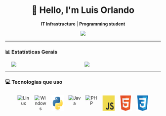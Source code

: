 <div align="center">
  <h1>👋 Hello, I'm Luis Orlando</h1>
  <p><strong>IT Infrastructure</strong> | <strong>Programming student</strong></p>
  <p>
    <a href="https://www.linkedin.com/in/luisorlando/" target="_blank">
      <img src="https://img.shields.io/badge/-LinkedIn-%230077B5?style=for-the-badge&logo=linkedin&logoColor=white" />
    </a>
  </p>
</div>

---

### 📊 Estatísticas Gerais

<div align="center" style="display: flex; flex-wrap: wrap; justify-content: center; gap: 10px;">
  <img src="https://github-readme-stats.vercel.app/api?username=lopcarv&theme=aura&show_icons=true&count_private=true" width="45%" />
  <img src="https://github-readme-stats.vercel.app/api/top-langs/?username=lopcarv&theme=aura&layout=compact" width="45%" />
</div>

---

### 💻 Tecnologias que uso

<div align="center" style="display: flex; flex-wrap: wrap; justify-content: center; gap: 15px; padding: 10px;">
  <img src="https://cdn3.iconfinder.com/data/icons/logos-brands-3/24/logo_brand_brands_logos_linux-512.png" title="Linux" width="40" />
  <img src="https://cdn4.iconfinder.com/data/icons/social-media-2070/140/_windows-512.png" title="Windows" width="40" />
  <img src="https://raw.githubusercontent.com/devicons/devicon/master/icons/python/python-original.svg" title="Python" width="40" />
  <img src="https://cdn3.iconfinder.com/data/icons/logos-and-brands-adobe/512/181_Java-64.png" title="Java" width="40" />
  <img src="https://cdn2.iconfinder.com/data/icons/technology-devices-12/512/Php_code_file_php-256.png" title="PHP" width="40" />
  <img src="https://raw.githubusercontent.com/devicons/devicon/master/icons/javascript/javascript-original.svg" title="JavaScript" width="40" />
  <img src="https://raw.githubusercontent.com/devicons/devicon/master/icons/html5/html5-original.svg" title="HTML" width="40" />
  <img src="https://raw.githubusercontent.com/devicons/devicon/master/icons/css3/css3-original.svg" title="CSS" width="40" />
</div>

